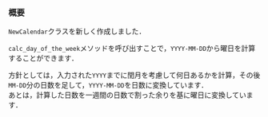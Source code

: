 ### 概要
`NewCalendar`クラスを新しく作成しました．

`calc_day_of_the_week`メソッドを呼び出すことで，`YYYY-MM-DD`から曜日を計算することができます．

方針としては，入力された`YYYY`までに閏月を考慮して何日あるかを計算，その後`MM-DD`分の日数を足して，`YYYY-MM-DD`を日数に変換しています．  
あとは，計算した日数を一週間の日数で割った余りを基に曜日に変換しています．
